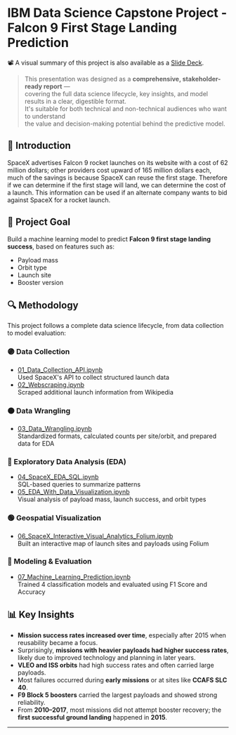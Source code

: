 # IBM Data Science Capstone Project - Falcon 9 First Stage Landing Prediction
📽️ A visual summary of this project is also available as a [Slide Deck](00_Falcon9_Landing_Prediction_SlideDeck.pdf).
> This presentation was designed as a **comprehensive, stakeholder-ready report** —  
> covering the full data science lifecycle, key insights, and model results in a clear, digestible format.  
> It's suitable for both technical and non-technical audiences who want to understand  
> the value and decision-making potential behind the predictive model.

## 🚀 Introduction
SpaceX advertises Falcon 9 rocket launches on its website with a cost of 62 million dollars; other providers cost upward of 165 million dollars each, much of the savings is because SpaceX can reuse the first stage. Therefore if we can determine if the first stage will land, we can determine the cost of a launch. This information can be used if an alternate company wants to bid against SpaceX for a rocket launch.

## 📌 Project Goal
Build a machine learning model to predict **Falcon 9 first stage landing success**, based on features such as:
- Payload mass
- Orbit type
- Launch site
- Booster version

## 🔍 Methodology  
This project follows a complete data science lifecycle, from data collection to model evaluation:

### 🟣 Data Collection  
- [01_Data_Collection_API.ipynb](01_Data_Collection_Api.ipynb)  
  Used SpaceX's API to collect structured launch data  
- [02_Webscraping.ipynb](02_Webscraping.ipynb)  
  Scraped additional launch information from Wikipedia

### 🟠 Data Wrangling  
- [03_Data_Wrangling.ipynb](03_Data_Wrangling.ipynb)  
  Standardized formats, calculated counts per site/orbit, and prepared data for EDA

### 🔵 Exploratory Data Analysis (EDA)  
- [04_SpaceX_EDA_SQL.ipynb](04_SpaceX_EDA_SQL.ipynb)  
  SQL-based queries to summarize patterns  
- [05_EDA_With_Data_Visualization.ipynb](05_EDA_With_Data_Visualization.ipynb)  
  Visual analysis of payload mass, launch success, and orbit types

### 🟢 Geospatial Visualization  
- [06_SpaceX_Interactive_Visual_Analytics_Folium.ipynb](06_SpaceX_Interactive_Visual_Analytics_Folium.ipynb)  
  Built an interactive map of launch sites and payloads using Folium

### 🔴 Modeling & Evaluation  
- [07_Machine_Learning_Prediction.ipynb](07_Machine_Learning_Prediction.ipynb)  
  Trained 4 classification models and evaluated using F1 Score and Accuracy


## 📊 Key Insights
- **Mission success rates increased over time**, especially after 2015 when reusability became a focus.
- Surprisingly, **missions with heavier payloads had higher success rates**, likely due to improved technology and planning in later years.
- **VLEO and ISS orbits** had high success rates and often carried large payloads.
- Most failures occurred during **early missions** or at sites like **CCAFS SLC 40**.
- **F9 Block 5 boosters** carried the largest payloads and showed strong reliability.
- From **2010–2017**, most missions did not attempt booster recovery; the **first successful ground landing** happened in **2015**.

---

